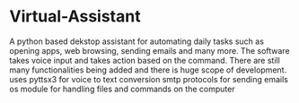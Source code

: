 # Virtual-Assistant

A python based dekstop assistant for automating daily tasks such as opening apps, web browsing, sending emails and many more. The software takes voice input and takes action based on the command. There are still many functionalities being added and there is huge scope of development.
uses pyttsx3 for voice to text conversion
smtp protocols for sending emails
os module for handling files and commands on the computer
